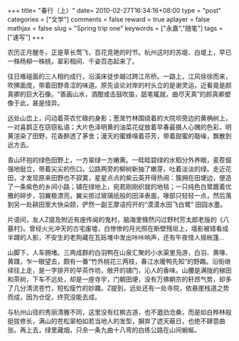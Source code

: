 +++
title= "春行（上）"
date= 2010-02-27T16:34:16+08:00
type = "post"
categories = ["文学"]
comments = false
reward = true
aplayer = false
mathjax = false
slug = "Spring trip one"
keywords = ["永嘉","随笔"]
tags = ["速写"]
+++

农历正月醒冬，正是草长莺飞，百花竞艳的时节。杭州这时的苏堤、白堤上，早已一株杨柳一株桃，翠彩相间、千姿百态起来了。

往日难碰面的三人相约成行，沿溪床徒步越过跨江吊桥。一路上，江风徐徐而来，吹拂面庞，带着田野青涩的味道。原先谈论对岸的村头立的是谢灵运，近看竟是颜真卿的巨大石像。“善画山水，酒酣或击鼓吹笛，舐笔辄就，曲尽天真”的颜真卿塑像于此，甚是怪异。

远处山峦上，闪动着茶农忙碌的身影；葱茏竹林围绕着的大院坝旁边的黄桷树上，一对喜鹊正在窃窃私语；大片色泽明黄的油菜花绽放着早春最摄人心魄的色彩，明黄渲染了田野，花香醉透了茅舍；漫天的蜜蜂嗅着芬芳，带着甜蜜的聒噪，飘散到远方去。
<!--more-->
青山环抱的绿色田野上，一方翠绿一方嫩黄。一畦畦碧绿的水稻分外养眼，麦茬倔强地挺立，带着尖尖的伤口。公路两旁的柳树新抽了嫩芽，吐着淡淡的绿。走近花田，才发现原来田野也不寂寞，星星点点的紫云英开得热闹：簇拥在田埂边，便造了一条紫色的乡间小路；铺在绿地上，宛若刚刚织就的地毯；一只纯色白鹭踱着优雅的碎步，羽翼极漂亮，翼尖掠过玻璃纸般的田泽表面，喙部只轻轻一点，然后落到另一处耕田里大快朵颐，俨然一副王摩诘捋开的“漠漠水田飞白鹭” 田园水墨。

片语间，友人Z提及附近有座传闻的鬼村，脑海里倏然闪过野村芳太郎老版的《八墓村》。曾经火光冲天的古宅废墟，白惨惨的月光照在断壁残垣上，墙影被错看成半蹲的人影，不安生的老狗藏在瓦砾堆中发出咔咔响声，还有午夜怪人摇帐篷…

山脚下，人车拥堵。三两成群的白羽鸭在山泉汇聚的小水渠里凫游，白羽、黄喙、黄蹼，乍一眼望去，颇有一番“竹外桃花三两枝，春江水暖鸭先知”的野趣。沿街继续往上走，是一字排开的早茶作坊，敞开的铺门，沁人的香味。山腰是满陇的梯田和茶树，下车不远处，却是一座寺宇，门朝田埂，没有万佛朝宗的轩昂气势，却多了几分清流苍竹，短松瘦竹的妙趣。Z提到，远处还有一处寺院，依悬崖栈道之势而成，因为仓促，终究没能去成。

与杭州山径的秀丽清雅不同，这里没有红枫古道，也不遒劲沧桑，而是如白桦林般挺拔修长，满山的苍松翠柏如若当地人的发型，摒弃了遮天蔽日，也绝不肆意曲张。再上去，绿里藏烟，只余一条九曲十八弯的白练公路在山间蜿蜒。
